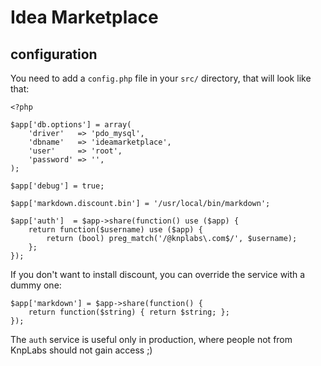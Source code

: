 # Idea Marketplace

## configuration

You need to add a ``config.php`` file in your ``src/`` directory, that will look like that:

    <?php

    $app['db.options'] = array(
        'driver'   => 'pdo_mysql',
        'dbname'   => 'ideamarketplace',
        'user'     => 'root',
        'password' => '',
    );

    $app['debug'] = true;

    $app['markdown.discount.bin'] = '/usr/local/bin/markdown';

    $app['auth']  = $app->share(function() use ($app) {
        return function($username) use ($app) {
            return (bool) preg_match('/@knplabs\.com$/', $username);
        };
    });

If you don't want to install discount, you can override the service with a dummy one:

    $app['markdown'] = $app->share(function() {
        return function($string) { return $string; };
    });

The ``auth`` service is useful only in production, where people not from KnpLabs should not gain access ;)